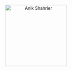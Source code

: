 <p align="center">
  <a href="https://github.com/AnikShahrier">
    <img src="https://raw.githubusercontent.com/AnikShahrier/profileimage/main/profile.png" alt="Anik Shahrier" width="200" />
  </a>
</p>
